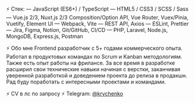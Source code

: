 ⚡️ Стек:
— JavaScript (ES6+) / TypeScript
— HTML5 / CSS3 / SCSS / Sass
— Vue.js 2/3, Nuxt.js 2/3 Composition/Option  API, Vue Router, Vuex/Pinia, Vuetify, Element UI
— Webpack, Vite
— REST API, Axios
— ESLint, Prettier
— Jira, Figma, Notion, Git/GitHub, CI/CD
— PHP, Laravel, Node.js, MongoDB, Express.js, Postman

⚡️ Обо мне
Frontend разработчик с 5+ годами коммерческого опыта. Работал в продуктовых командах по Scrum и Kanban методологиям. Также есть опыт работы на фрилансе. За все время в разработке расширил свои технические навыки начиная с верстки, заканчивая уверенной разработкой и доведением проекта до релиза в продакшн. Рад буду поработать с интересными проектами и командами.

⚡️ CV в лс по запросу
⚡️ Telegram: <a href="https://t.me/krvchenko">@krvchenko</a>
